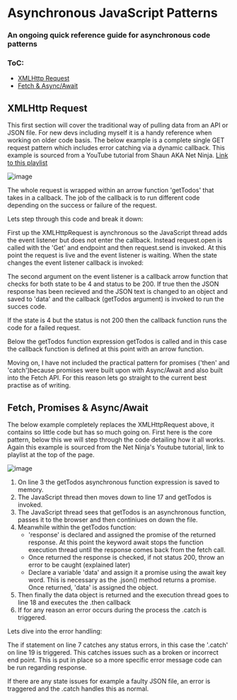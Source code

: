 # Asynchronous JavaScript Patterns

### An ongoing quick reference guide for asynchronous code patterns

### ToC:
- [XMLHttp Request](##XMLHTTP-Request)
- [Fetch & Async/Await](##Fetch-&-Async/Await)

## XMLHttp Request

This first section will cover the traditional way of pulling data from an API or JSON file.  For new devs including myself it is a handy reference when working on older code basis.  The below example is a complete single GET request pattern which includes error catching via a dynamic callback.  This example is sourced from a YouTube tutorial from Shaun AKA Net Ninja. <a href="https://www.youtube.com/playlist?list=PL4cUxeGkcC9jx2TTZk3IGWKSbtugYdrlu" target="_blank">Link to this playlist</a> 

![image](https://user-images.githubusercontent.com/73107656/107866472-54e75400-6e69-11eb-96f3-ea7bac285bdc.png)

The whole request is wrapped within an arrow function 'getTodos' that takes in a callback. The job of the callback is to run different code depending on the success or failure of the request.

Lets step through this code and break it down:

First up the XMLHttpRequest is aynchronous so the JavaScript thread adds the event listener but does not enter the callback.  Instead request.open is called with the 'Get' and endpoint and then request.send is invoked. At this point the request is live and the event listener is waiting. When the state changes the event listener callback is invoked:

The second argument on the event listener is a callback arrow function that checks for both state to be 4 and status to be 200.  If true then the JSON response has been recieved and the JSON text is changed to an object and saved to 'data' and the callback (getTodos argument) is invoked to run the succes code.

If the state is 4 but the status is not 200 then the callback function runs the code for a failed request.  

Below the getTodos function expression getTodos is called and in this case the callback function is defined at this point with an arrow function. 

Moving on, I have not included the practical pattern for promises ('then' and 'catch')because promises were built upon with Async/Await and also built into the Fetch API.  For this reason lets go straight to the current best practise as of writing.  

## Fetch, Promises & Async/Await

The below example completely replaces the XMLHttpRequest above, it contains so little code but has so much going on.  First here is the core pattern, below this we will step through the code detailing how it all works. Again this example is sourced from the Net Ninja's Youtube tutorial, link to playlist at the top of the page.

![image](https://user-images.githubusercontent.com/73107656/107868885-1741f580-6e80-11eb-8033-f1abd41c3ab6.png)

1. On line 3 the getTodos asynchronous function expression is saved to memory.  
2. The JavaScript thread then moves down to line 17 and getTodos is invoked. 
3. The JavaScript thread sees that getTodos is an asynchronous function, passes it to the browser and then continiues on down the file.
4. Meanwhile within the getTodos function:
    - 'response' is declared and assigned the promise of the returned response. At this point the keyword await stops the function execution thread until the response comes back from the fetch call. 
    - Once returned the response is checked, if not status 200, throw an error to be caught (explained later)
    - Declare a variable 'data' and assign it a promise using the await key word. This is necessary as the .json() method returns a promise.  Once returned, 'data' is assigned the object.
5. Then finally the data object is returned and the execution thread goes to line 18 and executes the .then callback
6. If for any reason an error occurs during the process the .catch is triggered.

Lets dive into the error handling:

The if statement on line 7 catches any status errors, in this case the '.catch' on line 19 is triggered. This catches issues such as a broken or incorrect end point.  This is put in place so a more specific error message code can be run regarding response.

If there are any state issues for example a faulty JSON file, an error is traggered and the .catch handles this as normal.

